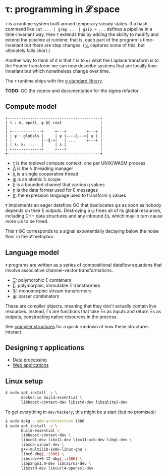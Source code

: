 # τ: programming in 𝓛 space
τ is a runtime system built around temporary steady states. If a bash command like `cat ... | grep ... | gzip > ...` defines a pipeline in a time-invariant way, then τ extends this by adding the ability to modify and extend the pipeline at runtime; that is, each part of the program is time-invariant but there are step changes. ([`ni`](https://github.com/spencertipping/ni) captures some of this, but ultimately falls short.)

Another way to think of it is that τ is to `ni` what the Laplace transform is to the Fourier transform: we can now describe systems that are locally time-invariant but which nonetheless change over time.

The τ runtime ships with the [σ standard library](doc/sigma.md).

**TODO:** GC the source and documentation for the sigma refactor


## Compute model
```
+-----------------------------------------+
| τ : Λ, epoll, ψ GC root                 |
|                                         |
| +-------------+     +---+         +---+ |
| | ψ : globals |     | ψ |----ξ--->| ψ | |
| |             |--ξ->|   | ...     +---+ |
| | λ₁ λ₂ ...   |     | λ |               |
| +-------------+     +---+               |
+-----------------------------------------+
```

+ [τ](doc/tau.md) is the toplevel compute context, one per UNIX/WASM process
+ [Λ](doc/Lambda.md) is the λ threading manager
+ [λ](doc/lambda.md) is a single cooperative thread
+ [ψ](doc/psi.md) is an atomic λ scope
+ [ξ](doc/xi.md) is a bounded channel that carries η values
+ [η](doc/eta.md) is the data format used for ξ messages
+ [π](doc/pi.md): the expression language used to transform η values

τ implements an eager dataflow GC that deallocates ψs as soon as nobody depends on their ξ outputs. Destroying a ψ frees all of its global resources, including C++ data structures and any inbound ξs, which may in turn cause more ψs to be freed.

This τ GC corresponds to a signal exponentially decaying below the noise floor in the 𝓛 metaphor.


## Language model
τ programs are written as a series of compositional dataflow equations that involve associative channel-vector transformations.

+ [Ξ](doc/Xi.md): polymorphic ξ containers
+ [Γ](doc/Gamma.md): polymorphic, immutable Ξ transformers
+ [Ψ](doc/Psi.md): monomorphic stream transformers
+ [φ](doc/phi.md): parser combinators

These are compiler objects, meaning that they don't actually contain live resources. Instead, Γs are functions that take Ξs as inputs and return Ξs as outputs, constructing native resources in the process.

See [compiler structures](doc/compiler-structures.md) for a quick rundown of how these structures interact.


## Designing τ applications
+ [Data processing](doc/data-processing.md)
+ [Web applications](doc/web-applications.md)


## Linux setup
```sh
$ sudo apt install -y \
       docker.io build-essential \
       libboost-context-dev libzstd-dev libsqlite3-dev
```

To get everything in `dev/hackery`, this might be a start (but no promises):

```sh
$ sudo dpkg --add-architecture i386
$ sudo apt install -y \
       build-essential \
       libboost-context-dev \
       libxcb1-dev libx11-dev libx11-xcb-dev libgl-dev \
       libxcb-xinput-dev \
       g++-multilib-i686-linux-gnu \
       libc6-dbg{,:i386} \
       libstdc++6-12-dbg{,:i386} \
       libpango1.0-dev libcairo2-dev \
       libzstd-dev libcurl4-openssl-dev
```
